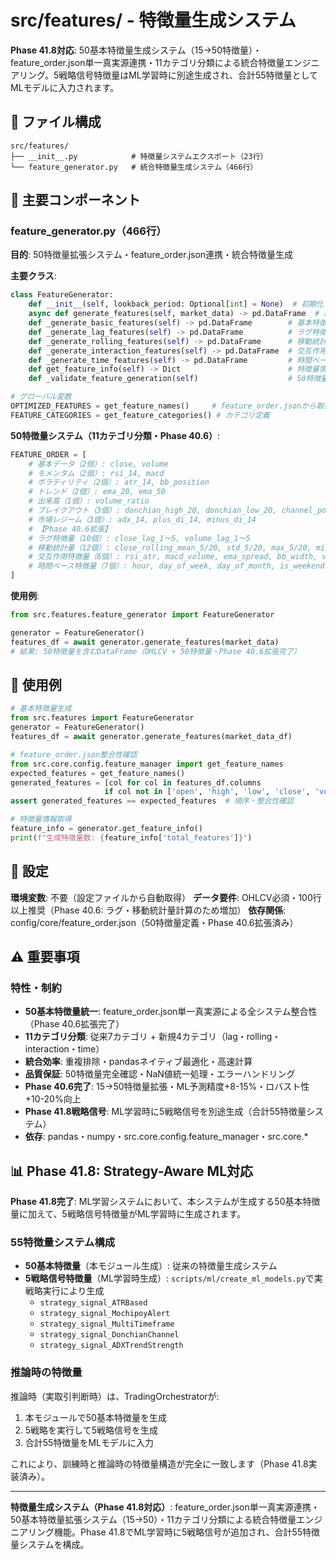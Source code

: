 # src/features/ - 特徴量生成システム

**Phase 41.8対応**: 50基本特徴量生成システム（15→50特徴量）・feature_order.json単一真実源連携・11カテゴリ分類による統合特徴量エンジニアリング。5戦略信号特徴量はML学習時に別途生成され、合計55特徴量としてMLモデルに入力されます。

## 📂 ファイル構成

```
src/features/
├── __init__.py            # 特徴量システムエクスポート（23行）
└── feature_generator.py   # 統合特徴量生成システム（466行）
```

## 🔧 主要コンポーネント

### **feature_generator.py（466行）**

**目的**: 50特徴量拡張システム・feature_order.json連携・統合特徴量生成

**主要クラス**:
```python
class FeatureGenerator:
    def __init__(self, lookback_period: Optional[int] = None)  # 初期化
    async def generate_features(self, market_data) -> pd.DataFrame  # 統合特徴量生成（50特徴量）
    def _generate_basic_features(self) -> pd.DataFrame        # 基本特徴量（15個・従来システム）
    def _generate_lag_features(self) -> pd.DataFrame          # ラグ特徴量（10個・Phase 40.6）
    def _generate_rolling_features(self) -> pd.DataFrame      # 移動統計量（12個・Phase 40.6）
    def _generate_interaction_features(self) -> pd.DataFrame  # 交互作用特徴量（6個・Phase 40.6）
    def _generate_time_features(self) -> pd.DataFrame         # 時間ベース特徴量（7個・Phase 40.6）
    def get_feature_info(self) -> Dict                        # 特徴量情報取得
    def _validate_feature_generation(self)                    # 50特徴量確認

# グローバル変数
OPTIMIZED_FEATURES = get_feature_names()     # feature_order.jsonから取得
FEATURE_CATEGORIES = get_feature_categories() # カテゴリ定義
```

**50特徴量システム（11カテゴリ分類・Phase 40.6）**:
```python
FEATURE_ORDER = [
    # 基本データ（2個）: close, volume
    # モメンタム（2個）: rsi_14, macd
    # ボラティリティ（2個）: atr_14, bb_position
    # トレンド（2個）: ema_20, ema_50
    # 出来高（1個）: volume_ratio
    # ブレイクアウト（3個）: donchian_high_20, donchian_low_20, channel_position
    # 市場レジーム（3個）: adx_14, plus_di_14, minus_di_14
    # 【Phase 40.6拡張】
    # ラグ特徴量（10個）: close_lag_1〜5, volume_lag_1〜5
    # 移動統計量（12個）: close_rolling_mean_5/20, std_5/20, max_5/20, min_5/20, volume_rolling_mean_5/20, std_5/20
    # 交互作用特徴量（6個）: rsi_atr, macd_volume, ema_spread, bb_width, volatility_trend, momentum_volume
    # 時間ベース特徴量（7個）: hour, day_of_week, day_of_month, is_weekend, hour_sin, hour_cos, day_sin
]
```

**使用例**:
```python
from src.features.feature_generator import FeatureGenerator

generator = FeatureGenerator()
features_df = await generator.generate_features(market_data)
# 結果: 50特徴量を含むDataFrame（OHLCV + 50特徴量・Phase 40.6拡張完了）
```

## 🚀 使用例

```python
# 基本特徴量生成
from src.features import FeatureGenerator
generator = FeatureGenerator()
features_df = await generator.generate_features(market_data_df)

# feature_order.json整合性確認
from src.core.config.feature_manager import get_feature_names
expected_features = get_feature_names()
generated_features = [col for col in features_df.columns
                     if col not in ['open', 'high', 'low', 'close', 'volume']]
assert generated_features == expected_features  # 順序・整合性確認

# 特徴量情報取得
feature_info = generator.get_feature_info()
print(f"生成特徴量数: {feature_info['total_features']}")
```

## 🔧 設定

**環境変数**: 不要（設定ファイルから自動取得）
**データ要件**: OHLCV必須・100行以上推奨（Phase 40.6: ラグ・移動統計量計算のため増加）
**依存関係**: config/core/feature_order.json（50特徴量定義・Phase 40.6拡張済み）

## ⚠️ 重要事項

### **特性・制約**
- **50基本特徴量統一**: feature_order.json単一真実源による全システム整合性（Phase 40.6拡張完了）
- **11カテゴリ分類**: 従来7カテゴリ + 新規4カテゴリ（lag・rolling・interaction・time）
- **統合効率**: 重複排除・pandasネイティブ最適化・高速計算
- **品質保証**: 50特徴量完全確認・NaN値統一処理・エラーハンドリング
- **Phase 40.6完了**: 15→50特徴量拡張・ML予測精度+8-15%・ロバスト性+10-20%向上
- **Phase 41.8戦略信号**: ML学習時に5戦略信号を別途生成（合計55特徴量システム）
- **依存**: pandas・numpy・src.core.config.feature_manager・src.core.*

## 📊 Phase 41.8: Strategy-Aware ML対応

**Phase 41.8完了**: ML学習システムにおいて、本システムが生成する50基本特徴量に加えて、5戦略信号特徴量がML学習時に生成されます。

### **55特徴量システム構成**
- **50基本特徴量**（本モジュール生成）: 従来の特徴量生成システム
- **5戦略信号特徴量**（ML学習時生成）: `scripts/ml/create_ml_models.py`で実戦略実行により生成
  - `strategy_signal_ATRBased`
  - `strategy_signal_MochipoyAlert`
  - `strategy_signal_MultiTimeframe`
  - `strategy_signal_DonchianChannel`
  - `strategy_signal_ADXTrendStrength`

### **推論時の特徴量**
推論時（実取引判断時）は、TradingOrchestratorが:
1. 本モジュールで50基本特徴量を生成
2. 5戦略を実行して5戦略信号を生成
3. 合計55特徴量をMLモデルに入力

これにより、訓練時と推論時の特徴量構造が完全に一致します（Phase 41.8実装済み）。

---

**特徴量生成システム（Phase 41.8対応）**: feature_order.json単一真実源連携・50基本特徴量拡張システム（15→50）・11カテゴリ分類による統合特徴量エンジニアリング機能。Phase 41.8でML学習時に5戦略信号が追加され、合計55特徴量システムを構成。